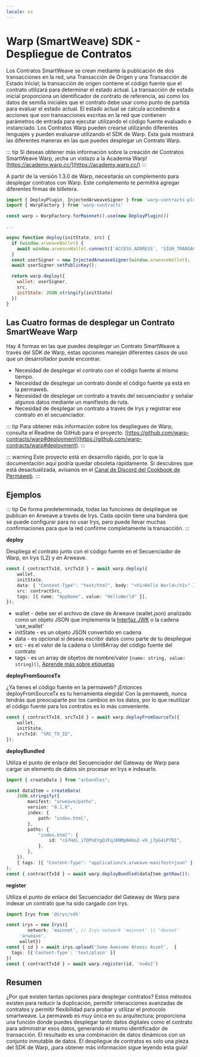```yaml
---
locale: es
---
```


# Warp (SmartWeave) SDK - Despliegue de Contratos

Los Contratos SmartWeave se crean mediante la publicación de dos transacciones en la red, una Transacción de Origen y una Transacción de Estado Inicial; la transacción de origen contiene el código fuente que el contrato utilizará para determinar el estado actual. La transacción de estado inicial proporciona un identificador de contrato de referencia, así como los datos de semilla iniciales que el contrato debe usar como punto de partida para evaluar el estado actual. El estado actual se calcula accediendo a acciones que son transacciones escritas en la red que contienen parámetros de entrada para ejecutar utilizando el código fuente evaluado e instanciado. Los Contratos Warp pueden crearse utilizando diferentes lenguajes y pueden evaluarse utilizando el SDK de Warp. Esta guía mostrará las diferentes maneras en las que puedes desplegar un Contrato Warp.

::: tip
Si deseas obtener más información sobre la creación de Contratos SmartWeave Warp, ¡echa un vistazo a la Academia Warp! [https://academy.warp.cc/](https://academy.warp.cc/)
:::

A partir de la versión 1.3.0 de Warp, necesitarás un complemento para desplegar contratos con Warp. Este complemento te permitirá agregar diferentes firmas de billetera.

```js
import { DeployPlugin, InjectedArweaveSigner } from 'warp-contracts-plugin-deploy'
import { WarpFactory } from 'warp-contracts'

const warp = WarpFactory.forMainnet().use(new DeployPlugin())

...

async function deploy(initState, src) {
  if (window.arweaveWallet) {
    await window.arweaveWallet.connect(['ACCESS_ADDRESS', 'SIGN_TRANSACTION', 'ACCESS_PUBLIC_KEY', 'SIGNATURE']);
  }
  const userSigner = new InjectedArweaveSigner(window.arweaveWallet);
  await userSigner.setPublicKey();

  return warp.deploy({
    wallet: userSigner,
    src,
    initState: JSON.stringify(initState)
  })
}
```

## Las Cuatro formas de desplegar un Contrato SmartWeave Warp

Hay 4 formas en las que puedes desplegar un Contrato SmartWeave a través del SDK de Warp, estas opciones manejan diferentes casos de uso que un desarrollador puede encontrar.

- Necesidad de desplegar el contrato con el código fuente al mismo tiempo.
- Necesidad de desplegar un contrato donde el código fuente ya está en la permaweb.
- Necesidad de desplegar un contrato a través del secuenciador y señalar algunos datos mediante un manifiesto de ruta.
- Necesidad de desplegar un contrato a través de Irys y registrar ese contrato en el secuenciador.

::: tip
Para obtener más información sobre los despliegues de Warp, consulta el Readme de GitHub para el proyecto. [https://github.com/warp-contracts/warp#deployment](https://github.com/warp-contracts/warp#deployment).
:::

::: warning
Este proyecto está en desarrollo rápido, por lo que la documentación aquí podría quedar obsoleta rápidamente. Si descubres que está desactualizada, avísanos en el [Canal de Discord del Cookbook de Permaweb](https://discord.gg/haCAX3shxF).
:::

## Ejemplos

::: tip
De forma predeterminada, todas las funciones de despliegue se publican en Arweave a través de Irys. Cada opción tiene una bandera que se puede configurar para no usar Irys, pero puede llevar muchas confirmaciones para que la red confirme completamente la transacción.
:::

**deploy**

Despliega el contrato junto con el código fuente en el Secuenciador de Warp, en Irys (L2) y en Arweave.

```ts
const { contractTxId, srcTxId } = await warp.deploy({
	wallet,
	initState,
	data: { "Content-Type": "text/html", body: "<h1>Hello World</h1>" },
	src: contractSrc,
	tags: [{ name: "AppName", value: "HelloWorld" }],
});
```

- wallet - debe ser el archivo de clave de Arweave (wallet.json) analizado como un objeto JSON que implementa la [Interfaz JWK](https://rfc-editor.org/rfc/rfc7517) o la cadena 'use_wallet'
- initState - es un objeto JSON convertido en cadena
- data - es opcional si deseas escribir datos como parte de tu despliegue
- src - es el valor de la cadena o Uint8Array del código fuente del contrato
- tags - es un array de objetos de nombre/valor `{name: string, value: string}[]`, [Aprende más sobre etiquetas](../../../concepts/tags.md)

**deployFromSourceTx**

¿Ya tienes el código fuente en la permaweb? ¡Entonces deployFromSourceTx es tu herramienta elegida! Con la permaweb, nunca tendrás que preocuparte por los cambios en los datos, por lo que reutilizar el código fuente para los contratos es lo más conveniente.

```ts
const { contractTxId, srcTxId } = await warp.deployFromSourceTx({
	wallet,
	initState,
	srcTxId: "SRC_TX_ID",
});
```

**deployBundled**

Utiliza el punto de enlace del Secuenciador del Gateway de Warp para cargar un elemento de datos sin procesar en Irys e indexarlo.

```ts
import { createData } from "arbundles";

const dataItem = createData(
	JSON.stringify({
		manifest: "arweave/paths",
		version: "0.1.0",
		index: {
			path: "index.html",
		},
		paths: {
			"index.html": {
				id: "cG7Hdi_iTQPoEYgQJFqJ8NMpN4KoZ-vH_j7pG4iP7NI",
			},
		},
	}),
	{ tags: [{ "Content-Type": "application/x.arweave-manifest+json" }] },
);
const { contractTxId } = await warp.deployBundled(dataItem.getRaw());
```

**register**

Utiliza el punto de enlace del Secuenciador del Gateway de Warp para indexar un contrato que ha sido cargado con Irys.

```ts
import Irys from '@irys/sdk'

const irys = new Irys({
		network: 'mainnet', // Irys network 'mainnet' || 'devnet'
	 'arweave',
	 wallet})
const { id } = await irys.upload('Some Awesome Atomic Asset',  {
  tags: [{'Content-Type': 'text/plain' }]
})
const { contractTxId } = await warp.register(id, 'node2')
```

## Resumen

¿Por qué existen tantas opciones para desplegar contratos? Estos métodos existen para reducir la duplicación, permitir interacciones avanzadas de contratos y permitir flexibilidad para probar y utilizar el protocolo smartweave. La permaweb es muy única en su arquitectura; proporciona una función donde puedes desplegar tanto datos digitales como el contrato para administrar esos datos, generando el mismo identificador de transacción. El resultado es una combinación de datos dinámicos con un conjunto inmutable de datos. El despliegue de contratos es solo una pieza del SDK de Warp, ¡para obtener más información sigue leyendo esta guía!
